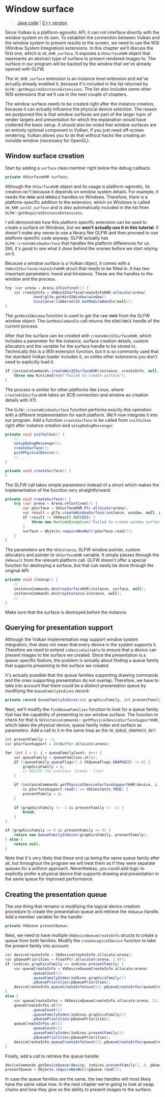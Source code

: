 # Window surface

> [Java code](https://github.com/chuigda/vulkan4j/tree/master/modules/tutorial/src/main/java/tutorial/vulkan/part02/ch05/Main.java) | [C++ version](https://vulkan-tutorial.com/Drawing_a_triangle/Presentation/Window_surface)

Since Vulkan is a platform-agnostic API, it can not interface directly with the window system on its own. To establish the connection between Vulkan and the window system to present results to the screen, we need to use the WSI (Window System Integration) extensions. In this chapter we'll discuss the first one, which is `VK_KHR_surface`. It exposes a `VkSurfaceKHR` object that represents an abstract type of surface to present rendered images to. The surface in our program will be backed by the window that we've already opened with GLFW.

The `VK_KHR_surface` extension is an instance level extension and we've actually already enabled it, because it's included in the list returned by `GLFW::getRequiredInstanceExtensions`. The list also includes some other WSI extensions that we'll use in the next couple of chapters.

The window surface needs to be created right after the instance creation, because it can actually influence the physical device selection. The reason we postponed this is that window surfaces are part of the larger topic of render targets and presentation for which the explanation would have cluttered the basic setup. It should also be noted that window surfaces are an entirely optional component in Vulkan, if you just need off-screen rendering. Vulkan allows you to do that without hacks like creating an invisible window (necessary for OpenGL).

## Window surface creation

Start by adding a `surface` class member right below the debug callback.

```java
private VkSurfaceKHR surface;
```

Although the `VkSurfaceKHR` object and its usage is platform-agnostic, its creation isn't because it depends on window system details. For example, it needs the `HWND` and `HMODULE` handles on Windows. Therefore, there is a platform-specific addition to the extension, which on Windows is called `VK_KHR_win32_surface` and is also automatically included in the list from `GLFW::getRequiredInstanceExtensions`.

I will demonstrate how this platform specific extension can be used to create a surface on Windows, but we **won't actually use it in this tutorial**. It doesn't make any sense to use a library like GLFW and then proceed to use platform-specific code anyway. GLFW actually has `GLFW::createWindowSurface` that handles the platform differences for us. Still, it's good to see what it does behind the scenes before we start relying on it.

Because a window surface is a Vulkan object, it comes with a `VkWin32SurfaceCreateInfoKHR` struct that needs to be filled in. It has two important parameters: hwnd and hinstance. These are the handles to the window and the process.

```java
try (var arena = Arena.ofConfined()) {
    var createInfo = VkWin32SurfaceCreateInfoKHR.allocate(arena)
            .hwnd(glfw.getWin32Window(window))
            .hinstance(libKernel32.GetModuleHandle(null));
}
```

The `getWin32Window` function is used to get the raw `HWND` from the GLFW window object. The `GetModuleHandle` call returns the `HINSTANCE` handle of the current process.

After that the surface can be created with `createWin32SurfaceKHR`, which includes a parameter for the instance, surface creation details, custom allocators and the variable for the surface handle to be stored in. Technically this is a WSI extension function, but it is so commonly used that the standard Vulkan loader includes it, so unlike other extensions you don't need to explicitly load it.

```java
if (instanceCommands.createWin32SurfaceKHR(instance, createInfo, null, pSurface) != VkResult.SUCCESS) {
    throw new RuntimeError("Failed to create surface");
}
```

The process is similar for other platforms like Linux, where `createXcbSurfaceKHR` takes an XCB connection and window as creation details with X11.

The `GLFW::createWindowSurface` function performs exactly this operation with a different implementation for each platform. We'll now integrate it into our program. Add a function `createSurface` to be called from `initVulkan` right after instance creation and `setupDebugMessenger`.

```java
private void initVulkan() {
    // ...
    setupDebugMessenger();
    createSurface();
    pickPhysicalDevice();
    // ...
}

private void createSurface() {
}
```

The GLFW call takes simple parameters instead of a struct which makes the implementation of the function very straightforward:

```java
private void createSurface() {
    try (var arena = Arena.ofConfined()) {
        var pSurface = VkSurfaceKHR.Ptr.allocate(arena);
        var result = glfw.createWindowSurface(instance, window, null, pSurface);
        if (result != VkResult.SUCCESS) {
            throw new RuntimeException("Failed to create window surface, vulkan error code: " + VkResult.explain(result));
        }
        surface = Objects.requireNonNull(pSurface.read());
    }
}
```

The parameters are the `VkInstance`, GLFW window pointer, custom allocators and pointer to `VkSurfaceKHR` variable. It simply passes through the `VkResult` from the relevant platform call. GLFW doesn't offer a special function for destroying a surface, but that can easily be done through the original API:

```java
private void cleanup() {
    // ...
    instanceCommands.destroySurfaceKHR(instance, surface, null);
    instanceCommands.destroyInstance(instance, null);
    // ...
}
```

Make sure that the surface is destroyed before the instance.

## Querying for presentation support

Although the Vulkan implementation may support window system integration, that does not mean that every device in the system supports it. Therefore we need to extend `isDeviceSuitable` to ensure that a device can present images to the surface we created. Since the presentation is a queue-specific feature, the problem is actually about finding a queue family that supports presenting to the surface we created.

It's actually possible that the queue families supporting drawing commands and the ones supporting presentation do not overlap. Therefore, we have to take into account that there could be a distinct presentation queue by modifying the `QueueFamilyIndices` record:

```java
private record QueueFamilyIndices(int graphicsFamily, int presentFamily) {}
```

Next, we'll modify the `findQueueFamilies` function to look for a queue family that has the capability of presenting to our window surface. The function to check for that is `VkInstanceCommands::getPhysicalDeviceSurfaceSupportKHR`, which takes the physical device, queue family index and surface as parameters. Add a call to it in the same loop as the `VK_QUEUE_GRAPHICS_BIT`:

```java
int presentFamily = -1;
var pSurfaceSupport = IntBuffer.allocate(arena);

for (int i = 0; i < queueFamilyCount; i++) {
    var queueFamily = queueFamilies.at(i);
    if ((queueFamily.queueFlags() & VkQueueFlags.GRAPHICS) != 0) {
        graphicsFamily = i;
        // DELETE the previous `break;` line!
    }

    if (instanceCommands.getPhysicalDeviceSurfaceSupportKHR(device, i, surface, pSurfaceSupport) == VkResult.SUCCESS
        && pSurfaceSupport.read() == VkConstants.TRUE) {
        presentFamily = i;
    }
    
    if (graphicsFamily != -1 && presentFamily != -1) {
        break;
    }
}

if (graphicsFamily >= 0 && presentFamily >= 0) {
    return new QueueFamilyIndices(graphicsFamily, presentFamily);
} else {
    return null;
}
```

Note that it's very likely that these end up being the same queue family after all, but throughout the program we will treat them as if they were separate queues for a uniform approach. Nevertheless, you could add logic to explicitly prefer a physical device that supports drawing and presentation in the same queue for improved performance.

## Creating the presentation queue

The one thing that remains is modifying the logical device creation procedure to create the presentation queue and retrieve the `VkQueue` handle. Add a member variable for the handle:

```java
private VkQueue presentQueue;
```

Next, we need to have multiple `VkDeviceQueueCreateInfo` structs to create a queue from both families. Modify the `createLogicalDevice` function to take the present family into account:

```java
var deviceCreateInfo = VkDeviceCreateInfo.allocate(arena);
var pQueuePriorities = FloatPtr.allocateV(arena, 1.0f);
if (indices.graphicsFamily == indices.presentFamily) {
    var queueCreateInfo = VkDeviceQueueCreateInfo.allocate(arena)
            .queueCount(1)
            .queueFamilyIndex(indices.graphicsFamily())
            .pQueuePriorities(pQueuePriorities);
    deviceCreateInfo.queueCreateInfoCount(1).pQueueCreateInfos(queueCreateInfo);
}
else {
    var queueCreateInfos = VkDeviceQueueCreateInfo.allocate(arena, 2);
    queueCreateInfos.at(0)
            .queueCount(1)
            .queueFamilyIndex(indices.graphicsFamily())
            .pQueuePriorities(pQueuePriorities);
    queueCreateInfos.at(1)
            .queueCount(1)
            .queueFamilyIndex(indices.presentFamily())
            .pQueuePriorities(pQueuePriorities);
    deviceCreateInfo.queueCreateInfoCount(2).pQueueCreateInfos(queueCreateInfos);
}
```

Finally, add a call to retrieve the queue handle:

```java
deviceCommands.getDeviceQueue(device, indices.presentFamily(), 0, pQueue);
presentQueue = Objects.requireNonNull(pQueue.read());
```

In case the queue families are the same, the two handles will most likely have the same value now. In the next chapter we're going to look at swap chains and how they give us the ability to present images to the surface.
